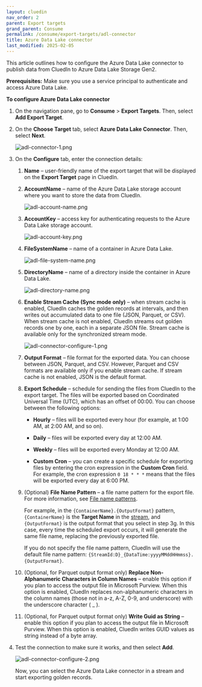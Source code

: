 ```yaml
---
layout: cluedin
nav_order: 2
parent: Export targets
grand_parent: Consume
permalink: /consume/export-targets/adl-connector
title: Azure Data Lake connector
last_modified: 2025-02-05
---
```


This article outlines how to configure the Azure Data Lake connector to publish data from CluedIn to Azure Data Lake Storage Gen2.

**Prerequisites:** Make sure you use a service principal to authenticate and access Azure Data Lake.

**To configure Azure Data Lake connector**

1. On the navigation pane, go to **Consume** > **Export Targets**. Then, select **Add Export Target**.

1. On the **Choose Target** tab, select **Azure Data Lake Connector**. Then, select **Next**.

    ![adl-connector-1.png](../../assets/images/consume/export-targets/adl-connector-1.png)

1. On the **Configure** tab, enter the connection details:

    1. **Name** – user-friendly name of the export target that will be displayed on the **Export Target** page in CluedIn.

    1. **AccountName** – name of the Azure Data Lake storage account where you want to store the data from CluedIn.

        ![adl-account-name.png](../../assets/images/consume/export-targets/adl-account-name.png)

    1. **AccountKey** – access key for authenticating requests to the Azure Data Lake storage account.

        ![adl-account-key.png](../../assets/images/consume/export-targets/adl-account-key.png)

    1. **FileSystemName** – name of a container in Azure Data Lake.

        ![adl-file-system-name.png](../../assets/images/consume/export-targets/adl-file-system-name.png)

    1. **DirectoryName** – name of a directory inside the container in Azure Data Lake.

        ![adl-directory-name.png](../../assets/images/consume/export-targets/adl-directory-name.png)

    1. **Enable Stream Cache (Sync mode only)** – when stream cache is enabled, CluedIn caches the golden records at intervals, and then writes out accumulated data to one file (JSON, Parquet, or CSV). When stream cache is not enabled, CluedIn streams out golden records one by one, each in a separate JSON file. Stream cache is available only for the synchronized stream mode.

        ![adl-connector-configure-1.png](../../assets/images/consume/export-targets/adl-connector-configure-1.png)

    1. **Output Format** – file format for the exported data. You can choose between JSON, Parquet, and CSV. However, Parquet and CSV formats are available only if you enable stream cache. If stream cache is not enabled, JSON is the default format.

    1. **Export Schedule** – schedule for sending the files from CluedIn to the export target. The files will be exported based on Coordinated Universal Time (UTC), which has an offset of 00:00. You can choose between the following options:

        - **Hourly** – files will be exported every hour (for example, at 1:00 AM, at 2:00 AM, and so on).

        - **Daily** – files will be exported every day at 12:00 AM.

        - **Weekly** – files will be exported every Monday at 12:00 AM.

        - **Custom Cron** – you can create a specific schedule for exporting files by entering the cron expression in the **Custom Cron** field. For example, the cron expression `0 18 * * *` means that the files will be exported every day at 6:00 PM.

    1. (Optional) **File Name Pattern** – a file name pattern for the export file. For more information, see [File name patterns](/consume/export-targets/file-name-patterns).

        For example, in the `{ContainerName}.{OutputFormat}` pattern, `{ContainerName}` is the **Target Name** in the [stream](/consume/streams/create-a-stream#configure-an-export-target), and `{OutputFormat}` is the output format that you select in step 3g. In this case, every time the scheduled export occurs, it will generate the same file name, replacing the previously exported file.

        If you do not specify the file name pattern, CluedIn will use the default file name pattern: `{StreamId:D}_{DataTime:yyyyMMddHHmmss}.{OutputFormat}`.

    1. (Optional, for Parquet output format only) **Replace Non-Alphanumeric Characters in Column Names** – enable this option if you plan to access the output file in Microsoft Purview. When this option is enabled, CluedIn replaces non-alphanumeric characters in the column names (those not in a-z, A-Z, 0-9, and underscore) with the underscore character ( _ ).

    1. (Optional, for Parquet output format only) **Write Guid as String** – enable this option if you plan to access the output file in Microsoft Purview.  When this option is enabled, CluedIn writes GUID values as string instead of a byte array. 

1. Test the connection to make sure it works, and then select **Add**.

    ![adl-connector-configure-2.png](../../assets/images/consume/export-targets/adl-connector-configure-2.png)

    Now, you can select the Azure Data Lake connector in a stream and start exporting golden records.